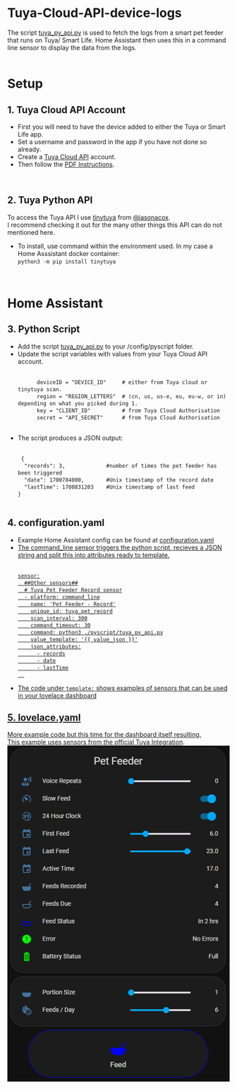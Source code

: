 # Tuya-Cloud-API-device-logs

The script <a href=./tuya_py_api.py>tuya_py_api.py</a> is used to fetch the logs from a smart pet feeder that runs on Tuya/ Smart Life. 
Home Assistant then uses this in a command line sensor to display the data from the logs.
<br><br>
<h1>Setup</h1>
<h2>1. Tuya Cloud API Account</h2>
<ul>
  <li>First you will need to have the device added to either the Tuya or Smart Life app.</li>
  <li>Set a username and password in the app if you have not done so already. </li>
  <li>Create a <a href=https://auth.tuya.com/>Tuya Cloud API</a> account. </li>
  <li>Then follow the <a href=./Tuya.IoT.API.Setup.v2.pdf>PDF Instructions</a>.</li>
</ul><br>
<h2>2. Tuya Python API</h2>
To access the Tuya API I use <a href=https://github.com/jasonacox/tinytuya>tinytuya</a> from <a href=https://github.com/jasonacox/>@jasonacox</a>.<br>
I recommend checking it out for the many other things this API can do not mentioned here.
<ul>
  <li>To install, use command within the environment used. In my case a Home Asssistant docker container:<br>
    <code>python3 -m pip install tinytuya</code></li>
</ul><br>
<h1>Home Assistant</h1>
<h2>3. Python Script</h2>
<ul>
  <li>Add the script <a href=./tuya_py_api.py>tuya_py_api.py</a> to your /config/pyscript folder.</li>
  <li>Update the script variables with values from your Tuya Cloud API account.<br>
    <pre><code>
      deviceID = "DEVICE_ID"     # either from Tuya cloud or tinytuya scan.
      region = "REGION_LETTERS"  # (cn, us, us-e, eu, eu-w, or in) depending on what you picked during 1.
      key = "CLIENT_ID"          # from Tuya Cloud Authorisation
      secret = "API_SECRET"      # from Tuya Cloud Authorisation
    </code></pre></li>
    <li>The script produces a JSON output:<br>
    <pre><code>
 {
  "records": 3,             #number of times the pet feeder has been triggered
  "date": 1700784000,       #Unix timestamp of the record date
  "lastTime": 1700831203    #Unix timestamp of last feed
}
    </code></pre>
    </li>
</ul>
<h2>4. configuration.yaml</h2>
<ul>
  <li>Example Home Assistant config can be found at <a href="./configuration.yaml">configuration.yaml</li>
  <li>The command_line sensor triggers the python script, recieves a JSON string and split this into attributes ready to template.<br>
  <pre><code>
sensor:
  ##Other sensors##
  # Tuya Pet Feeder Record sensor
  - platform: command_line
    name: 'Pet Feeder - Record'
    unique_id: tuya_pet_record
    scan_interval: 300
    command_timeout: 30
    command: python3 ./pyscript/tuya_py_api.py
    value_template: '{{ value_json }}'
    json_attributes:
      - records
      - date
      - lastTime
  </code></pre></li>
  <li>The code under <code>template:</code> shows examples of sensors that can be used in your lovelace dashboard </li>  
</ul>
<h2>5. lovelace.yaml</h2>
More example code but this time for the dashboard itself resulting. <br>
This example uses sensors from the official <a href=https://www.home-assistant.io/integrations/tuya/>Tuya Integration</a>.<br>
<img src=./pet_feeder.jpg>

